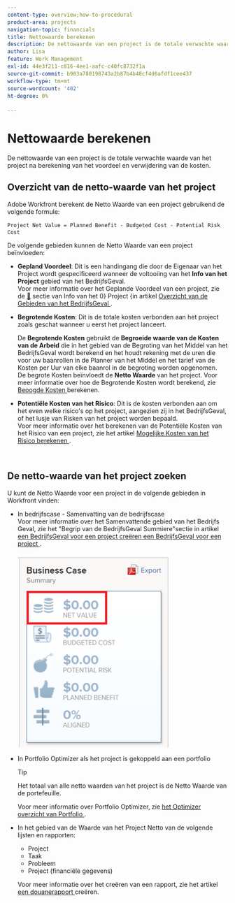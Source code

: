 ```yaml
---
content-type: overview;how-to-procedural
product-area: projects
navigation-topic: financials
title: Nettowaarde berekenen
description: De nettowaarde van een project is de totale verwachte waarde van het project na berekening van het voordeel en verwijdering van de kosten.
author: Lisa
feature: Work Management
exl-id: 44e3f211-c816-4ee1-aafc-c40fc8732f1a
source-git-commit: b983a780198743a2b87b4b48cf4d6afdf1cee437
workflow-type: tm+mt
source-wordcount: '402'
ht-degree: 0%

---
```


# Nettowaarde berekenen

De nettowaarde van een project is de totale verwachte waarde van het project na berekening van het voordeel en verwijdering van de kosten.

## Overzicht van de netto-waarde van het project

Adobe Workfront berekent de Netto Waarde van een project gebruikend de volgende formule:

```
Project Net Value = Planned Benefit - Budgeted Cost - Potential Risk Cost
```

De volgende gebieden kunnen de Netto Waarde van een project beïnvloeden:

* **Gepland Voordeel**: Dit is een handingang die door de Eigenaar van het Project wordt gespecificeerd wanneer de voltooiing van het **Info van het Project** gebied van het BedrijfsGeval.\
  Voor meer informatie over het Geplande Voordeel van een project, zie de [&#128279;](../../../manage-work/projects/define-a-business-case/areas-of-business-case.md#project-info) sectie van Info van het 0&rbrace; Project &lbrace;in artikel [ Overzicht van de Gebieden van het BedrijfsGeval ](../../../manage-work/projects/define-a-business-case/areas-of-business-case.md).

* **Begrotende Kosten**: Dit is de totale kosten verbonden aan het project zoals geschat wanneer u eerst het project lanceert.

  De **Begrotende Kosten** gebruikt de **Begroeide waarde van de Kosten van de Arbeid** die in het gebied van de Begroting van het Middel van het BedrijfsGeval wordt berekend en het houdt rekening met de uren die voor uw baanrollen in de Planner van het Middel en het tarief van de Kosten per Uur van elke baanrol in de begroting worden opgenomen.\
  De begrote Kosten beïnvloedt de **Netto Waarde** van het project. Voor meer informatie over hoe de Begrotende Kosten wordt berekend, zie [ Beoogde Kosten ](../../../manage-work/projects/project-finances/budgeted-cost.md) berekenen.

* **Potentiële Kosten van het Risico**: Dit is de kosten verbonden aan om het even welke risico&#39;s op het project, aangezien zij in het BedrijfsGeval, of het lusje van Risken van het project worden bepaald.\
  Voor meer informatie over het berekenen van de Potentiële Kosten van het Risico van een project, zie het artikel [ Mogelijke Kosten van het Risico berekenen ](../../../manage-work/projects/project-finances/potential-risk-cost.md).

   

## De netto-waarde van het project zoeken

U kunt de Netto Waarde voor een project in de volgende gebieden in Workfront vinden:

* In bedrijfscase - Samenvatting van de bedrijfscase \
  Voor meer informatie over het Samenvattende gebied van het Bedrijfs Geval, zie het &quot;Begrip van de BedrijfsGeval Summiere&quot;sectie in artikel [ een BedrijfsGeval voor een project ](../../../manage-work/projects/define-a-business-case/create-business-case.md) [ creëren een BedrijfsGeval voor een project ](../../../manage-work/projects/define-a-business-case/create-business-case.md).

  ![ Netto waarde op bedrijfsgeval ](assets/net-value-on-business-case-summary-highlighted-350x444.png)

* In Portfolio Optimizer als het project is gekoppeld aan een portfolio

  >[!TIP]
  >
  >Het totaal van alle netto waarden van het project is de Netto Waarde van de portefeuille.

  Voor meer informatie over Portfolio Optimizer, zie [ het Optimizer overzicht van Portfolio ](../../../manage-work/portfolios/portfolio-optimizer/portfolio-optimizer-overview.md).

* In het gebied van de Waarde van het Project Netto van de volgende lijsten en rapporten:

   * Project
   * Taak
   * Probleem
   * Project (financiële gegevens)

  Voor meer informatie over het creëren van een rapport, zie het artikel [ een douanerapport ](../../../reports-and-dashboards/reports/creating-and-managing-reports/create-custom-report.md) creëren.
